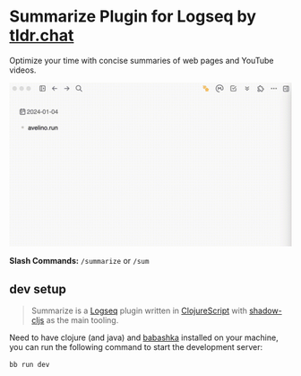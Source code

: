 # Summarize Plugin for Logseq by [tldr.chat](https://tldr.chat)

Optimize your time with concise summaries of web pages and YouTube videos.

![demo](demo.gif)

**Slash Commands:** `/summarize` or `/sum`

## dev setup

> Summarize is a [Logseq](https://logseq.com) plugin written in [ClojureScript](https://clojurescript.org) with [shadow-cljs](https://github.com/thheller/shadow-cljs) as the main tooling.

Need to have clojure (and java) and [babashka](https://babashka.org/) installed on your machine, you can run the following command to start the development server:

```bash
bb run dev
```
